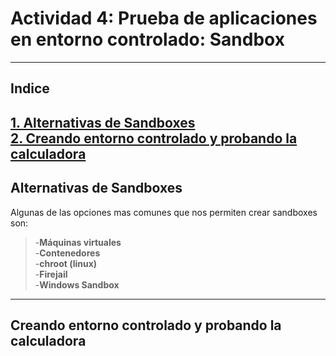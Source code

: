 # Actividad 4: Prueba de aplicaciones en entorno controlado: Sandbox
----
## Indice

[1. Alternativas de Sandboxes](#alternativas-de-sandboxes)  
[2. Creando entorno controlado y probando la calculadora](#creando-entorno-controlado-y-probando-la-calculadora)
----
## Alternativas de Sandboxes

Algunas de las opciones mas comunes que nos permiten crear sandboxes son:

> -**Máquinas virtuales**  
> -**Contenedores**  
> -**chroot (linux)**  
> -**Firejail**  
> -**Windows Sandbox**
----
## Creando entorno controlado y probando la calculadora


